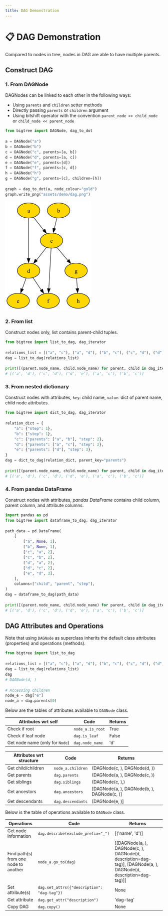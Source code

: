 ```yaml
---
title: DAG Demonstration
---
```


# 📋 DAG Demonstration

Compared to nodes in tree, nodes in DAG are able to have multiple parents.

## Construct DAG

### 1. From DAGNode

DAGNodes can be linked to each other in the following ways:

- Using `parents` and `children` setter methods
- Directly passing `parents` or `children` argument
- Using bitshift operator with the convention `parent_node >> child_node` or `child_node << parent_node`

```python hl_lines="5-8 10"
from bigtree import DAGNode, dag_to_dot

a = DAGNode("a")
b = DAGNode("b")
c = DAGNode("c", parents=[a, b])
d = DAGNode("d", parents=[a, c])
e = DAGNode("e", parents=[d])
f = DAGNode("f", parents=[c, d])
h = DAGNode("h")
g = DAGNode("g", parents=[c], children=[h])

graph = dag_to_dot(a, node_colour="gold")
graph.write_png("assets/demo/dag.png")
```

![Sample DAG Output](https://github.com/kayjan/bigtree/raw/master/assets/demo/dag.png)

### 2. From list

Construct nodes only, list contains parent-child tuples.

```python hl_lines="3"
from bigtree import list_to_dag, dag_iterator

relations_list = [("a", "c"), ("a", "d"), ("b", "c"), ("c", "d"), ("d", "e")]
dag = list_to_dag(relations_list)

print([(parent.node_name, child.node_name) for parent, child in dag_iterator(dag)])
# [('a', 'd'), ('c', 'd'), ('d', 'e'), ('a', 'c'), ('b', 'c')]
```

### 3. From nested dictionary

Construct nodes with attributes, `key`: child name, `value`: dict of parent name, child node attributes.

```python hl_lines="10"
from bigtree import dict_to_dag, dag_iterator

relation_dict = {
    "a": {"step": 1},
    "b": {"step": 1},
    "c": {"parents": ["a", "b"], "step": 2},
    "d": {"parents": ["a", "c"], "step": 2},
    "e": {"parents": ["d"], "step": 3},
}
dag = dict_to_dag(relation_dict, parent_key="parents")

print([(parent.node_name, child.node_name) for parent, child in dag_iterator(dag)])
# [('a', 'd'), ('c', 'd'), ('d', 'e'), ('a', 'c'), ('b', 'c')]
```

### 4. From pandas DataFrame

Construct nodes with attributes, *pandas DataFrame* contains child column, parent column, and attribute columns.

```python hl_lines="16"
import pandas as pd
from bigtree import dataframe_to_dag, dag_iterator

path_data = pd.DataFrame(
    [
        ["a", None, 1],
        ["b", None, 1],
        ["c", "a", 2],
        ["c", "b", 2],
        ["d", "a", 2],
        ["d", "c", 2],
        ["e", "d", 3],
    ],
    columns=["child", "parent", "step"],
)
dag = dataframe_to_dag(path_data)

print([(parent.node_name, child.node_name) for parent, child in dag_iterator(dag)])
# [('a', 'd'), ('c', 'd'), ('d', 'e'), ('a', 'c'), ('b', 'c')]
```

## DAG Attributes and Operations

Note that using `DAGNode` as superclass inherits the default class attributes (properties) and operations (methods).

```python
from bigtree import list_to_dag

relations_list = [("a", "c"), ("a", "d"), ("b", "c"), ("c", "d"), ("d", "e")]
dag = list_to_dag(relations_list)
dag
# DAGNode(d, )

# Accessing children
node_e = dag["e"]
node_a = dag.parents[0]
```

Below are the tables of attributes available to `DAGNode` class.

| Attributes wrt self                  | Code             | Returns |
|--------------------------------------|------------------|---------|
| Check if root                        | `node_a.is_root` | True    |
| Check if leaf node                   | `dag.is_leaf`    | False   |
| Get node name (only for `Node`)      | `dag.node_name`  | 'd'     |

| Attributes wrt structure     | Code                  | Returns                                                              |
|------------------------------|-----------------------|----------------------------------------------------------------------|
| Get child/children           | `node_a.children`     | (DAGNode(c, ), DAGNode(d, ))                                         |
| Get parents                  | `dag.parents`         | (DAGNode(a, ), DAGNode(c, ))                                         |
| Get siblings                 | `dag.siblings`        | (DAGNode(c, ),)                                                      |
| Get ancestors                | `dag.ancestors`       | [DAGNode(a, ), DAGNode(b, ), DAGNode(c, )]                           |
| Get descendants              | `dag.descendants`     | [DAGNode(e, )]                                                       |

Below is the table of operations available to `DAGNode` class.

| Operations                            | Code                                                       | Returns                                                                                                          |
|---------------------------------------|------------------------------------------------------------|------------------------------------------------------------------------------------------------------------------|
| Get node information                  | `dag.describe(exclude_prefix="_")`                         | [('name', 'd')]                                                                                                  |
| Find path(s) from one node to another | `node_a.go_to(dag)`                                        | [[DAGNode(a, ), DAGNode(c, ), DAGNode(d, description=dag-tag)], [DAGNode(a, ), DAGNode(d, description=dag-tag)]] |
| Set attribute(s)                      | `dag.set_attrs({"description": "dag-tag"})`                | None                                                                                                             |
| Get attribute                         | `dag.get_attr("description")`                              | 'dag-tag'                                                                                                        |
| Copy DAG                              | `dag.copy()`                                               | None                                                                                                             |
